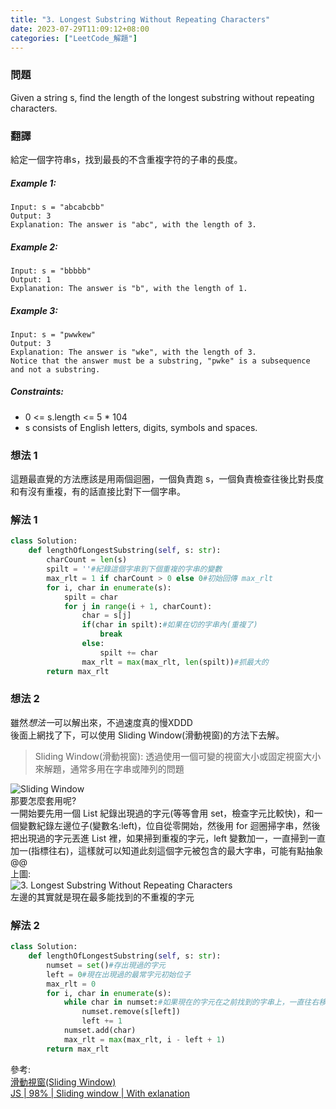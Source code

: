 ```yaml
---
title: "3. Longest Substring Without Repeating Characters"
date: 2023-07-29T11:09:12+08:00
categories: ["LeetCode_解題"]
---
```

### 問題
Given a string s, find the length of the longest substring without repeating characters.

 ### 翻譯
給定一個字符串s，找到最長的不含重複字符的子串的長度。

##### Example 1:
    Input: s = "abcabcbb"
    Output: 3
    Explanation: The answer is "abc", with the length of 3.
##### Example 2:
    Input: s = "bbbbb"
    Output: 1
    Explanation: The answer is "b", with the length of 1.
##### Example 3:
    Input: s = "pwwkew"
    Output: 3
    Explanation: The answer is "wke", with the length of 3.
    Notice that the answer must be a substring, "pwke" is a subsequence and not a substring.
##### Constraints:
- 0 <= s.length <= 5 * 104
- s consists of English letters, digits, symbols and spaces.

### 想法 1
這題最直覺的方法應該是用兩個迴圈，一個負責跑 s，一個負責檢查往後比對長度和有沒有重複，有的話直接比對下一個字串。

### 解法 1
```python
class Solution:
    def lengthOfLongestSubstring(self, s: str):
        charCount = len(s)
        spilt = ''#紀錄這個字串到下個重複的字串的變數
        max_rlt = 1 if charCount > 0 else 0#初始回傳 max_rlt
        for i, char in enumerate(s): 
            spilt = char
            for j in range(i + 1, charCount):
                char = s[j]
                if(char in spilt):#如果在切的字串內(重複了)
                    break
                else:
                    spilt += char
                max_rlt = max(max_rlt, len(spilt))#抓最大的
        return max_rlt
```

### 想法 2
雖然*想法一*可以解出來，不過速度真的慢XDDD  
後面上網找了下，可以使用 Sliding Window(滑動視窗)的方法下去解。  
>Sliding Window(滑動視窗): 透過使用一個可變的視窗大小或固定視窗大小來解題，通常多用在字串或陣列的問題

![Sliding Window](/images/LeetCode/Sliding_Window_Sample.gif "Sliding Window")  
那要怎麼套用呢?  
一開始要先用一個 List 紀錄出現過的字元(等等會用 set，檢查字元比較快)，和一個變數紀錄左邊位子(變數名:left)，位自從零開始，然後用 for 迴圈掃字串，然後把出現過的字元丟進 List 裡，如果掃到重複的字元，left 變數加一，一直掃到一直加一(指標往右)，這樣就可以知道此刻這個字元被包含的最大字串，可能有點抽象@@  
上圖:  
![3. Longest Substring Without Repeating Characters](/images/LeetCode/3_Sample.jpg "3. Longest Substring Without Repeating Characters")  
左邊的其實就是現在最多能找到的不重複的字元

### 解法 2
```python
class Solution:
    def lengthOfLongestSubstring(self, s: str):
        numset = set()#存出現過的字元
        left = 0#現在出現過的最常字元初始位子
        max_rlt = 0
        for i, char in enumerate(s):
            while char in numset:#如果現在的字元在之前找到的字串上，一直往右移，直到都沒有
                numset.remove(s[left])
                left += 1
            numset.add(char)
            max_rlt = max(max_rlt, i - left + 1)
        return max_rlt
```

參考:  
[滑動視窗(Sliding Window)](https://hackmd.io/@SupportCoding/Sliding_Window)  
[JS | 98% | Sliding window | With exlanation](https://leetcode.com/problems/longest-substring-without-repeating-characters/solutions/2694302/js-98-sliding-window-with-exlanation/)  